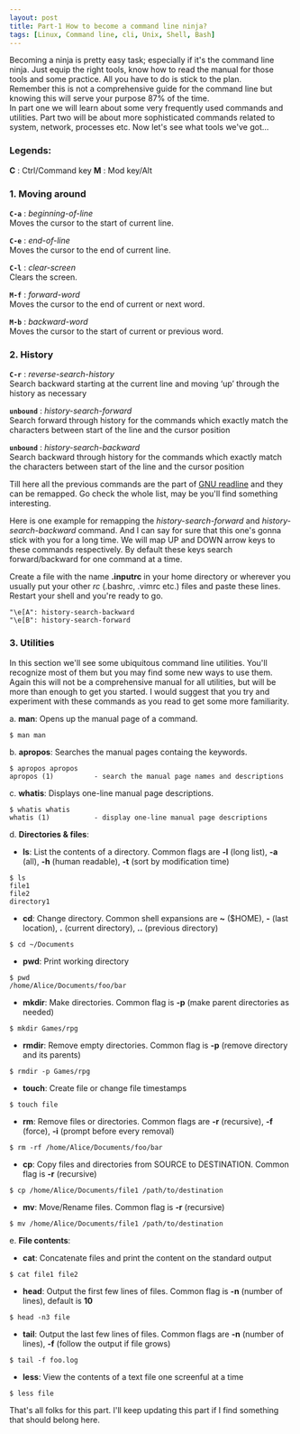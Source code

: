 ```yaml
---
layout: post
title: Part-1 How to become a command line ninja?
tags: [Linux, Command line, cli, Unix, Shell, Bash]
---
```


Becoming a ninja is pretty easy task; especially if it's the command line ninja. Just equip the right tools, know how to read the manual for those tools and some practice. All you have to do is stick to the plan.  
Remember this is not a comprehensive guide for the command line but knowing this will serve your purpose 87% of the time.  
In part one we will learn about some very frequently used commands and utilities. Part two will be about more sophisticated commands related to system, network, processes etc. Now let's see what tools we've got...

### __Legends__:
__C__ : Ctrl/Command key
__M__ : Mod key/Alt

### 1. __Moving around__
__`C-a`__ : _beginning-of-line_  
Moves the cursor to the start of current line.

__`C-e`__ : _end-of-line_  
Moves the cursor to the end of current line.

__`C-l`__ : _clear-screen_  
Clears the screen.

__`M-f`__ : _forward-word_  
Moves the cursor to the end of current or next word.

__`M-b`__ : _backward-word_  
Moves the cursor to the start of current or previous word.

### 2. __History__
__`C-r`__ : _reverse-search-history_  
Search backward starting at the current line and moving ‘up’ through the history as necessary

__`unbound`__ : _history-search-forward_  
Search forward through history for the commands which exactly match the characters between start of the line and the cursor position

__`unbound`__ : _history-search-backward_  
Search backward through history for the commands which exactly match the characters between start of the line and the cursor position

Till here all the previous commands are the part of [GNU readline][gnu-readline] and they can be remapped. Go check the whole list, may be you'll find something interesting.


Here is one example for remapping the _history-search-forward_ and _history-search-backward_ command. And I can say for sure that this 
one's gonna stick with you for a long time. We will map UP and DOWN arrow keys to these commands respectively. By default these keys search forward/backward for one command at a time.

Create a file with the name __.inputrc__ in your home directory or wherever you usually put your other _rc_ (.bashrc, .vimrc etc.) files
and paste these lines. Restart your shell and you're ready to go.

```
"\e[A": history-search-backward
"\e[B": history-search-forward
```

### 3. __Utilities__
In this section we'll see some ubiquitous command line utilities. You'll recognize most of them but you may find some new ways to use them. Again this will not be a comprehensive manual for all utilities, but will be more than enough to get you started.
I would suggest that you try and experiment with these commands as you read to get some more familiarity.

a. __man__: Opens up the manual page of a command.  
```
$ man man
```
b. __apropos__: Searches the manual pages containg the keywords.
```
$ apropos apropos
apropos (1)          - search the manual page names and descriptions
```
c. __whatis__:  Displays one-line manual page descriptions.
```
$ whatis whatis
whatis (1)           - display one-line manual page descriptions
```
d. __Directories & files__:
  * __ls__: List the contents of a directory. Common flags are __-l__ (long list), __-a__ (all), __-h__ (human readable), __-t__ (sort by modification time)
  ```
  $ ls
  file1
  file2
  directory1
  ```
  * __cd__: Change directory. Common shell expansions are __~__ ($HOME), __-__ (last location), __.__ (current directory), __..__ (previous directory)
  ```
  $ cd ~/Documents
  ```
  * __pwd__: Print working directory
  ```
  $ pwd
  /home/Alice/Documents/foo/bar
  ```
  * __mkdir__:  Make directories. Common flag is __-p__ (make parent directories as needed)
  ```
  $ mkdir Games/rpg
  ```
  * __rmdir__: Remove empty directories. Common flag is __-p__ (remove directory and its parents)
  ```
  $ rmdir -p Games/rpg
  ```
  * __touch__: Create file or change file timestamps
  ```
  $ touch file
  ```
  * __rm__: Remove files or directories. Common flags are __-r__ (recursive), __-f__ (force), __-i__ (prompt before every removal)
  ```
  $ rm -rf /home/Alice/Documents/foo/bar
  ```
  * __cp__: Copy files and directories from SOURCE to DESTINATION. Common flag is __-r__ (recursive)
  ```
  $ cp /home/Alice/Documents/file1 /path/to/destination
  ```
  * __mv__: Move/Rename files. Common flag is __-r__ (recursive)
  ```
  $ mv /home/Alice/Documents/file1 /path/to/destination
  ```


e. __File contents__:
  * __cat__: Concatenate files and print the content on the standard output
  ```
  $ cat file1 file2
  ```
  * __head__: Output the first few lines of files. Common flag is __-n__ (number of lines), default is __10__
  ```
  $ head -n3 file
  ```
  * __tail__: Output the last few lines of files. Common flags are __-n__ (number of lines), __-f__ (follow the output if file grows)
  ```
  $ tail -f foo.log
  ```
  * __less__: View the contents of a text file one screenful at a time
  ```
  $ less file
  ```
That's all folks for this part. I'll keep updating this part if I find something that should belong here.


[gnu-readline]: https://www.gnu.org/software/bash/manual/html_node/Bindable-Readline-Commands.html
